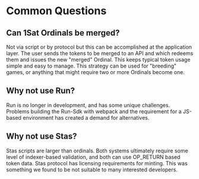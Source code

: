 # Common Questions

## Can 1Sat Ordinals be merged?

Not via script or by protocol but this can be accomplished at the application layer. The user sends the tokens to be merged to an API and which redeems them and issues the new "merged" Ordinal. This keeps typical token usage simple and easy to manage. This strategy can be used for "breeding" games, or anything that might require two or more Ordinals become one.

## Why not use Run?

Run is no longer in development, and has some unique challenges. Problems building the Run-Sdk with webpack and the requirement for a JS-based environment has created a demand for alternatives.

## Why not use Stas?

Stas scripts are larger than ordinals. Both systems ultimately require some level of indexer-based validation, and both can use OP_RETURN based token data. Stas protocol has licensing requirements for minting. This was something we found to be not suitable to many interested developers.
